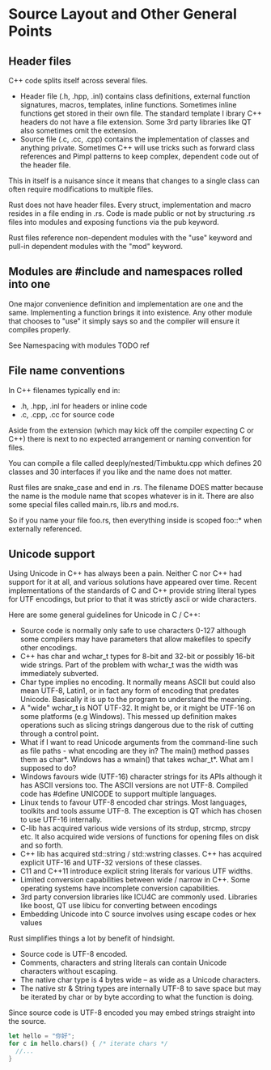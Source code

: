 # Source Layout and Other General Points

## Header files
C++ code splits itself across several files.

* Header file (.h, .hpp, .inl) contains class definitions, external function signatures, macros, templates, inline functions. Sometimes inline functions get stored in their own file. The standard template l ibrary C++ headers do not have a file extension. Some 3rd party libraries like QT also sometimes omit the extension.
* Source file (.c, .cc, .cpp) contains the implementation of classes and anything private.  Sometimes C++ will use tricks such as forward class references and Pimpl patterns to keep complex, dependent code out of the header file.  

This in itself is a nuisance since it means that changes to a single class can often require modifications to multiple files.

Rust does not have header files. Every struct, implementation and macro resides in a file ending in .rs. Code is made public or not by structuring .rs files into modules and exposing functions via the pub keyword.

Rust files reference non-dependent modules with the "use" keyword and pull-in dependent modules with the "mod" keyword.

## Modules are #include and namespaces rolled into one

One major convenience definition and implementation are one and the same. Implementing a function brings it into existence. Any other module that chooses to "use" it simply says so and the compiler will ensure it compiles properly.

See Namespacing with modules TODO ref

## File name conventions

In C++ filenames typically end in:

* .h, .hpp, .inl for headers or inline code
* .c, .cpp, .cc for source code

Aside from the extension (which may kick off the compiler expecting C or C++) there is next to no expected arrangement or naming convention for files.

You can compile a file called deeply/nested/Timbuktu.cpp which defines 20 classes and 30 interfaces if you like and the name does not matter.

Rust files are snake_case and end in .rs.  The filename DOES matter because the name is the module name that scopes whatever is in it. There are also some special files called main.rs, lib.rs and mod.rs.

So if you name your file foo.rs, then everything inside is scoped foo::* when externally referenced.

## Unicode support

Using Unicode in C++ has always been a pain. Neither C nor C++ had support for it at all, and various solutions have appeared over time. Recent implementations of the standards of C and C++ provide string literal types for UTF encodings, but prior to that it was strictly ascii or wide characters.

Here are some general guidelines for Unicode in C / C++:

* Source code is normally only safe to use characters 0-127 although some compilers may have parameters that allow makefiles to specify other encodings.
* C++ has char and wchar_t types for 8-bit and 32-bit or possibly 16-bit wide strings. Part of the problem with wchar_t was the width was immediately subverted.
* Char type implies no encoding. It normally means ASCII but could also mean UTF-8, Latin1, or in fact any form of encoding that predates Unicode. Basically it is up to the program to understand the meaning.
* A "wide" wchar_t is NOT UTF-32. It might be, or it might be UTF-16 on some platforms (e.g Windows). This messed up definition makes operations such as slicing strings dangerous due to the risk of cutting through a control point.
* What if I want to read Unicode arguments from the command-line such as file paths - what encoding are they in? The main() method passes them as char*. Windows has a wmain() that takes wchar_t*. What am I supposed to do?
* Windows favours wide (UTF-16) character strings for its APIs although it has ASCII versions too. The ASCII versions are not UTF-8. Compiled code has #define UNICODE to support multiple languages.
* Linux tends to favour UTF-8 encoded char strings. Most languages, toolkits and tools assume UTF-8. The exception is QT which has chosen to use UTF-16 internally.
* C-lib has acquired various wide versions of its strdup, strcmp, strcpy etc. It also acquired wide versions of functions for opening files on disk and so forth.
* C++ lib has acquired std::string / std::wstring classes. C++ has acquired explicit UTF-16 and UTF-32 versions of these classes.
* C11 and C++11 introduce explicit string literals for various UTF widths.
* Limited conversion capabilities between wide / narrow in C++. Some operating systems have incomplete conversion capabilities.
* 3rd party conversion libraries like ICU4C are commonly used. Libraries like boost, QT use libicu for converting between encodings
* Embedding Unicode into C source involves using escape codes or hex values

Rust simplifies things a lot by benefit of hindsight.

* Source code is UTF-8 encoded.
* Comments, characters and string literals can contain Unicode characters without escaping.
* The native char type is 4 bytes wide – as wide as a Unicode characters.
* The native str & String types are internally UTF-8 to save space but may be iterated by char or by byte according to what the function is doing.

Since source code is UTF-8 encoded you may embed strings straight into the source.

```rust
let hello = "你好";
for c in hello.chars() { /* iterate chars */
  //...
}
```
